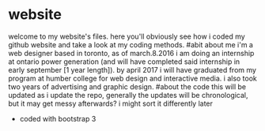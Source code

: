 # website
welcome to my website's files. here you'll obviously see how i coded my github website and take a look at my coding methods.
#abit about me
i'm a web designer based in toronto, as of march.8.2016 i am doing an internship at ontario power generation (and will have completed said internship in early september [1 year length]). by april 2017 i will have graduated from my program at humber college for web design and interactive media. i also took two years of advertising and graphic design.
#about the code
this will be updated as i update the repo, generally the updates will be chronological, but it may get messy afterwards? i might sort it differently later
- coded with bootstrap 3
